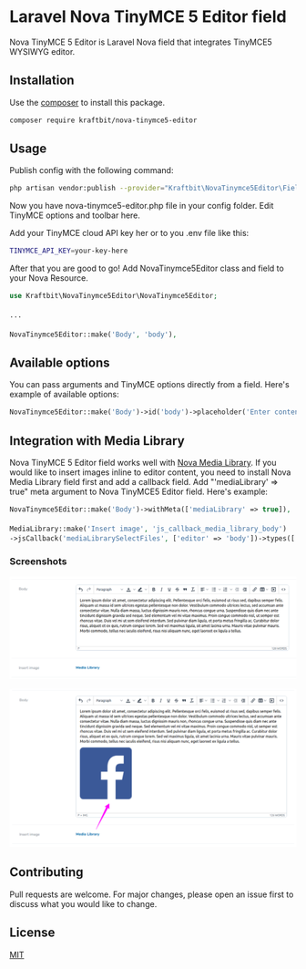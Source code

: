 # Laravel Nova TinyMCE 5 Editor field

Nova TinyMCE 5 Editor is Laravel Nova field that integrates TinyMCE5 WYSIWYG editor.

## Installation

Use the [composer](https://getcomposer.org/) to install this package.

```bash
composer require kraftbit/nova-tinymce5-editor
```

## Usage

Publish config with the following command:

```bash
php artisan vendor:publish --provider="Kraftbit\NovaTinymce5Editor\FieldServiceProvider"
```

Now you have nova-tinymce5-editor.php file in your config folder. Edit TinyMCE options and toolbar here.

Add your TinyMCE cloud API key her or to you .env file like this:

```bash
TINYMCE_API_KEY=your-key-here
```
After that you are good to go! Add NovaTinymce5Editor class and field to your Nova Resource.

```php
use Kraftbit\NovaTinymce5Editor\NovaTinymce5Editor;

...

NovaTinymce5Editor::make('Body', 'body'),
```

## Available options

You can pass arguments and TinyMCE options directly from a field. Here's example of available options:

```php
NovaTinymce5Editor::make('Body')->id('body')->placeholder('Enter content here')->options(),
```
## Integration with Media Library

Nova TinyMCE 5 Editor field works well with [Nova Media Library](https://github.com/classic-o/nova-media-library). If you would like to insert images inline to editor content, you need to install Nova Media Library field first and add a callback field. Add "'mediaLibrary' => true" meta argument to Nova TinyMCE5 Editor field. Here's example:


```php
NovaTinymce5Editor::make('Body')->withMeta(['mediaLibrary' => true]),

MediaLibrary::make('Insert image', 'js_callback_media_library_body')
->jsCallback('mediaLibrarySelectFiles', ['editor' => 'body'])->types(['Image']),
```

### Screenshots

![Nova TinyMCE 5 Editor](https://raw.githubusercontent.com/kraftbit/nova-tinymce5-editor/master/docs/screenshot_1.png)

![Nova TinyMCE 5 Editor](https://raw.githubusercontent.com/kraftbit/nova-tinymce5-editor/master/docs/screenshot_2.png)


## Contributing
Pull requests are welcome. For major changes, please open an issue first to discuss what you would like to change.


## License
[MIT](https://choosealicense.com/licenses/mit/)
